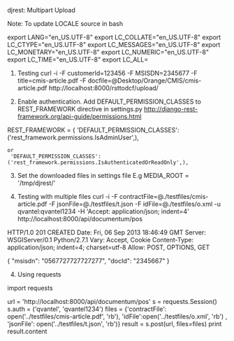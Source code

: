 djrest: Multipart Upload

Note: To update LOCALE source in bash

export LANG="en_US.UTF-8"
export LC_COLLATE="en_US.UTF-8"
export LC_CTYPE="en_US.UTF-8"
export LC_MESSAGES="en_US.UTF-8"
export LC_MONETARY="en_US.UTF-8"
export LC_NUMERIC="en_US.UTF-8"
export LC_TIME="en_US.UTF-8"
export LC_ALL=






1. Testing
curl -i -F customerId=123456 -F MSISDN=2345677 -F title=cmis-article.pdf -F docfile=@Desktop/Orange/CMIS/cmis-article.pdf  http://localhost:8000/rsttodcf/upload/

2. Enable authentication. Add DEFAULT_PERMISSION_CLASSES to REST_FRAMEWORK directive in settings.py
http://django-rest-framework.org/api-guide/permissions.html

REST_FRAMEWORK = {
    'DEFAULT_PERMISSION_CLASSES': ('rest_framework.permissions.IsAdminUser',),
    
    or
     'DEFAULT_PERMISSION_CLASSES': ('rest_framework.permissions.IsAuthenticatedOrReadOnly',),

3. Set the downloaded files in settings file
E.g
MEDIA_ROOT = '/tmp/djrest/'
     

3. Testing with multiple files
curl -i  -F contractFile=@./testfiles/cmis-article.pdf -F jsonFile=@./testfiles/t.json  -F idFile=@./testfiles/o.xml -u qvantel:qvantel1234  -H 'Accept: application/json; indent=4' http://localhost:8000/api/documentum/pos 

HTTP/1.0 201 CREATED
Date: Fri, 06 Sep 2013 18:46:49 GMT
Server: WSGIServer/0.1 Python/2.7.1
Vary: Accept, Cookie
Content-Type: application/json; indent=4; charset=utf-8
Allow: POST, OPTIONS, GET

{
    "msisdn": "0567727727727277", 
    "docId": "2345667"
}


4. Using requests

import requests

url = 'http://localhost:8000/api/documentum/pos'
s = requests.Session()
s.auth = ('qvantel', 'qvantel1234')
files = {'contractFile': open('../testfiles/cmis-article.pdf', 'rb'), 'idFile':open('../testfiles/o.xml', 'rb') , 'jsonFile': open('../testfiles/t.json', 'rb')}
result = s.post(url, files=files)
print result.content
